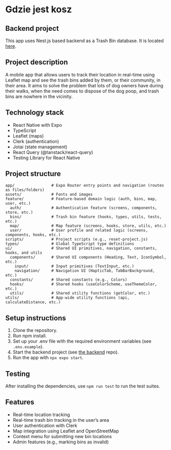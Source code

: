 # Gdzie jest kosz

## Backend project

This app uses Nest.js based backend as a Trash Bin database. It is located [here](https://github.com/patryk-bernasiewicz/gdzie-jest-kosz-backend).

## Project description

A mobile app that allows users to track their location in real-time using Leaflet map and see the trash bins added by them, or their community, in their area. It aims to solve the problem that lots of dog owners have during their walks, when the need comes to dispose of the dog poop, and trash bins are nowhere in the vicinity.

## Technology stack

- React Native with Expo
- TypeScript
- Leaflet (maps)
- Clerk (authentication)
- Jotai (state management)
- React Query (@tanstack/react-query)
- Testing Library for React Native

## Project structure

```text
app/                # Expo Router entry points and navigation (routes as files/folders)
assets/             # Fonts and images
feature/            # Feature-based domain logic (auth, bins, map, user, etc.)
  auth/             # Authentication feature (screens, components, store, etc.)
  bins/             # Trash bin feature (hooks, types, utils, tests, etc.)
  map/              # Map feature (screens, hooks, store, utils, etc.)
  user/             # User profile and related logic (screens, components, hooks, etc.)
scripts/            # Project scripts (e.g., reset-project.js)
types/              # Global TypeScript type definitions
ui/                 # Shared UI primitives, navigation, constants, hooks, and utils
  components/       # Shared UI components (Heading, Text, IconSymbol, etc.)
    input/          # Input primitives (TextInput, etc.)
    navigation/     # Navigation UI (HapticTab, TabBarBackground, etc.)
  constants/        # Shared constants (e.g., Colors)
  hooks/            # Shared hooks (useColorScheme, useThemeColor, etc.)
  utils/            # Shared utility functions (getColor, etc.)
utils/              # App-wide utility functions (api, calculateDistance, etc.)
```

## Setup instructions

1. Clone the repository.
2. Run npm install.
3. Set up your .env file with the required environment variables (see `.env.example`).
4. Start the backend project (see [the backend](https://github.com/patryk-bernasiewicz/gdzie-jest-kosz-backend) repo).
5. Run the app with `npx expo start`.

## Testing

After installing the dependencies, use `npm run test` to run the test suites.

## Features

- Real-time location tracking
- Real-time trash bin tracking in the user’s area
- User authentication with Clerk
- Map integration using Leaflet and OpenStreetMap
- Context menu for submitting new bin locations
- Admin features (e.g., marking bins as invalid)
